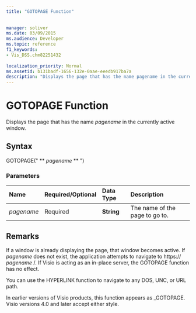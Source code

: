 ```yaml
---
title: "GOTOPAGE Function"
 
 
manager: soliver
ms.date: 03/09/2015
ms.audience: Developer
ms.topic: reference
f1_keywords:
- Vis_DSS.chm82251432
 
localization_priority: Normal
ms.assetid: b131badf-1656-132e-0aae-eeedb917ba7a
description: "Displays the page that has the name pagename in the currently active window."
---
```


# GOTOPAGE Function

Displays the page that has the name  *pagename*  in the currently active window. 
  
## Syntax

GOTOPAGE(" ** *pagename* ** ") 
  
### Parameters

|**Name**|**Required/Optional**|**Data Type**|**Description**|
|:-----|:-----|:-----|:-----|
| _pagename_ <br/> |Required  <br/> |**String** <br/> |The name of the page to go to.  <br/> |
   
## Remarks

If a window is already displaying the page, that window becomes active. If  *pagename*  does not exist, the application attempts to navigate to https://  *pagename*  /. If Visio is acting as an in-place server, the GOTOPAGE function has no effect. 
  
You can use the HYPERLINK function to navigate to any DOS, UNC, or URL path. 
  
In earlier versions of Visio products, this function appears as _GOTOPAGE. Visio versions 4.0 and later accept either style. 
  


